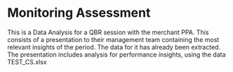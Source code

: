 # Monitoring Assessment

This is a Data Analysis for a QBR session with the merchant PPA. This consists of a presentation to their management team containing the most relevant insights of the period. The data for it has already been extracted. The presentation includes analysis for performance insights, using the data TEST_CS.xlsx

